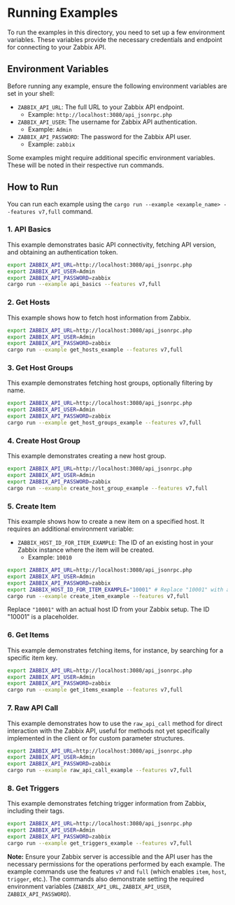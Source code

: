 # Running Examples

To run the examples in this directory, you need to set up a few environment variables. These variables provide the necessary credentials and endpoint for connecting to your Zabbix API.

## Environment Variables

Before running any example, ensure the following environment variables are set in your shell:

- `ZABBIX_API_URL`: The full URL to your Zabbix API endpoint.
  - Example: `http://localhost:3080/api_jsonrpc.php`
- `ZABBIX_API_USER`: The username for Zabbix API authentication.
  - Example: `Admin`
- `ZABBIX_API_PASSWORD`: The password for the Zabbix API user.
  - Example: `zabbix`

Some examples might require additional specific environment variables. These will be noted in their respective run commands.

## How to Run

You can run each example using the `cargo run --example <example_name> --features v7,full` command.

### 1. API Basics

This example demonstrates basic API connectivity, fetching API version, and obtaining an authentication token.

```bash
export ZABBIX_API_URL=http://localhost:3080/api_jsonrpc.php
export ZABBIX_API_USER=Admin
export ZABBIX_API_PASSWORD=zabbix
cargo run --example api_basics --features v7,full
```

### 2. Get Hosts

This example shows how to fetch host information from Zabbix.

```bash
export ZABBIX_API_URL=http://localhost:3080/api_jsonrpc.php
export ZABBIX_API_USER=Admin
export ZABBIX_API_PASSWORD=zabbix
cargo run --example get_hosts_example --features v7,full
```

### 3. Get Host Groups

This example demonstrates fetching host groups, optionally filtering by name.

```bash
export ZABBIX_API_URL=http://localhost:3080/api_jsonrpc.php
export ZABBIX_API_USER=Admin
export ZABBIX_API_PASSWORD=zabbix
cargo run --example get_host_groups_example --features v7,full
```

### 4. Create Host Group

This example demonstrates creating a new host group.

```bash
export ZABBIX_API_URL=http://localhost:3080/api_jsonrpc.php
export ZABBIX_API_USER=Admin
export ZABBIX_API_PASSWORD=zabbix
cargo run --example create_host_group_example --features v7,full
```

### 5. Create Item

This example shows how to create a new item on a specified host.
It requires an additional environment variable:
- `ZABBIX_HOST_ID_FOR_ITEM_EXAMPLE`: The ID of an existing host in your Zabbix instance where the item will be created.
  - Example: `10010`

```bash
export ZABBIX_API_URL=http://localhost:3080/api_jsonrpc.php
export ZABBIX_API_USER=Admin
export ZABBIX_API_PASSWORD=zabbix
export ZABBIX_HOST_ID_FOR_ITEM_EXAMPLE="10001" # Replace "10001" with an actual host ID
cargo run --example create_item_example --features v7,full
```
Replace `"10001"` with an actual host ID from your Zabbix setup. The ID "10001" is a placeholder.

### 6. Get Items

This example demonstrates fetching items, for instance, by searching for a specific item key.

```bash
export ZABBIX_API_URL=http://localhost:3080/api_jsonrpc.php
export ZABBIX_API_USER=Admin
export ZABBIX_API_PASSWORD=zabbix
cargo run --example get_items_example --features v7,full
```

### 7. Raw API Call

This example demonstrates how to use the `raw_api_call` method for direct interaction with the Zabbix API, useful for methods not yet specifically implemented in the client or for custom parameter structures.

```bash
export ZABBIX_API_URL=http://localhost:3080/api_jsonrpc.php
export ZABBIX_API_USER=Admin
export ZABBIX_API_PASSWORD=zabbix
cargo run --example raw_api_call_example --features v7,full
```

### 8. Get Triggers

This example demonstrates fetching trigger information from Zabbix, including their tags.

```bash
export ZABBIX_API_URL=http://localhost:3080/api_jsonrpc.php
export ZABBIX_API_USER=Admin
export ZABBIX_API_PASSWORD=zabbix
cargo run --example get_triggers_example --features v7,full
```

**Note:** Ensure your Zabbix server is accessible and the API user has the necessary permissions for the operations performed by each example. The example commands use the features `v7` and `full` (which enables `item`, `host`, `trigger`, etc.). The commands also demonstrate setting the required environment variables (`ZABBIX_API_URL`, `ZABBIX_API_USER`, `ZABBIX_API_PASSWORD`).

